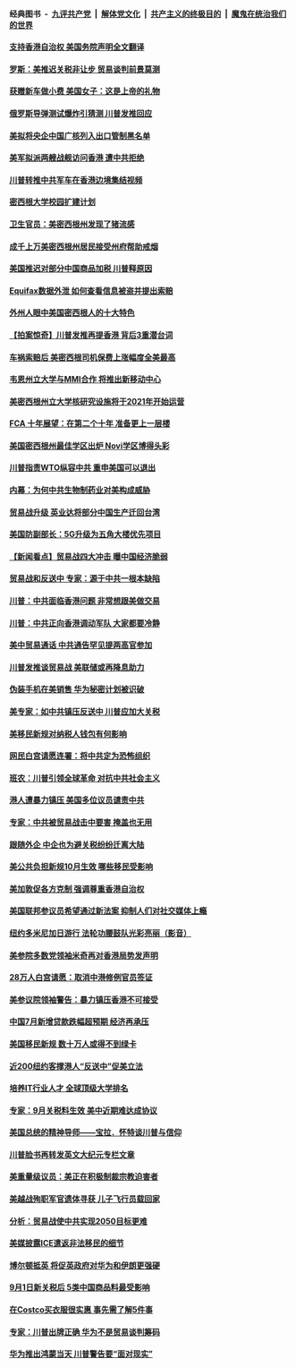 ####  经典图书 &nbsp;-&nbsp; [九评共产党](../../../../9ping.md?t=08141801/blob/master/README.md?t=08141801) &nbsp;|&nbsp; [解体党文化](../../../../jtdwh.md?t=08141801/blob/master/README.md?t=08141801)  &nbsp;|&nbsp; [共产主义的终极目的](../../../../gczydzjmd.md?t=08141801/blob/master/README.md?t=08141801) &nbsp;|&nbsp; [魔鬼在统治我们的世界](../../../../mgztzwmdsj.md?t=08141801/blob/master/README.md?t=08141801) 

#### [支持香港自治权 美国务院声明全文翻译](../pages/nsc412/n11453230.md?t=08141801) 

#### [罗斯：美推迟关税非让步 贸易谈判前景莫测](../pages/nsc412/n11453090.md?t=08141801) 

#### [获赠新车做小费 美国女子：这是上帝的礼物](../pages/nsc412/n11453040.md?t=08141801) 

#### [俄罗斯导弹测试爆炸引猜测 川普发推回应](../pages/nsc412/n11452595.md?t=08141801) 

#### [美拟将央企中国广核列入出口管制黑名单](../pages/nsc412/n11452900.md?t=08141801) 

#### [美军拟派两艘战舰访问香港 遭中共拒绝](../pages/nsc412/n11452443.md?t=08141801) 

#### [川普转推中共军车在香港边境集结视频](../pages/nsc412/n11452054.md?t=08141801) 

#### [密西根大学校园扩建计划](../pages/nsc412/n11451937.md?t=08141801) 

#### [卫生官员：美密西根州发现了猪流感](../pages/nsc412/n11451935.md?t=08141801) 

#### [成千上万美密西根州居民接受州府帮助戒烟](../pages/nsc412/n11451930.md?t=08141801) 

#### [美国推迟对部分中国商品加税 川普释原因](../pages/nsc412/n11450922.md?t=08141801) 

#### [Equifax数据外泄 如何查看信息被盗并提出索赔](../pages/nsc412/n11451926.md?t=08141801) 

#### [外州人眼中美国密西根人的十大特色](../pages/nsc412/n11451795.md?t=08141801) 

#### [【拍案惊奇】川普发推再提香港 背后3重潜台词](../pages/nsc412/n11451665.md?t=08141801) 

#### [车祸索赔后 美密西根司机保费上涨幅度全美最高](../pages/nsc412/n11451785.md?t=08141801) 

#### [韦恩州立大学与MMI合作 将推出新移动中心](../pages/nsc412/n11451775.md?t=08141801) 

#### [美密西根州立大学核研究设施将于2021年开始运营](../pages/nsc412/n11451749.md?t=08141801) 

#### [FCA 十年展望：在第二个十年 准备更上一层楼](../pages/nsc412/n11451725.md?t=08141801) 

#### [美国密西根州最佳学区出炉 Novi学区博得头彩](../pages/nsc412/n11451701.md?t=08141801) 

#### [川普指责WTO纵容中共 重申美国可以退出](../pages/nsc412/n11451564.md?t=08141801) 

#### [内幕：为何中共生物制药业对美构成威胁](../pages/nsc412/n11450331.md?t=08141801) 

#### [贸易战升级 英业达将部分中国生产迁回台湾](../pages/nsc412/n11451439.md?t=08141801) 

#### [美国防副部长：5G升级为五角大楼优先项目](../pages/nsc412/n11451375.md?t=08141801) 

#### [【新闻看点】贸易战四大冲击 曝中国经济脆弱](../pages/nsc412/n11451051.md?t=08141801) 

#### [贸易战和反送中 专家：源于中共一根本缺陷](../pages/nsc412/n11451292.md?t=08141801) 

#### [川普：中共面临香港问题 非常想跟美做交易](../pages/nsc412/n11451080.md?t=08141801) 

#### [川普：中共正向香港调动军队 大家都要冷静](../pages/nsc412/n11451171.md?t=08141801) 

#### [美中贸易通话 中共通告罕见提两高官参加](../pages/nsc412/n11450923.md?t=08141801) 

#### [川普发推谈贸易战 美联储或再降息助力](../pages/nsc412/n11450755.md?t=08141801) 

#### [伪装手机在美销售 华为秘密计划被识破](../pages/nsc412/n11450823.md?t=08141801) 

#### [美专家：如中共镇压反送中 川普应加大关税](../pages/nsc412/n11450400.md?t=08141801) 

#### [美移民新规对纳税人钱包有何影响](../pages/nsc412/n11450135.md?t=08141801) 

#### [网民白宫请愿连署：将中共定为恐怖组织](../pages/nsc412/n11449390.md?t=08141801) 

#### [班农：川普引领全球革命 对抗中共社会主义](../pages/nsc412/n11450168.md?t=08141801) 

#### [港人遭暴力镇压 美国多位议员谴责中共](../pages/nsc412/n11449257.md?t=08141801) 

#### [专家：中共被贸易战击中要害 掩盖也无用](../pages/nsc412/n11448916.md?t=08141801) 

#### [跟随外企 中企也为避关税纷纷迁离大陆](../pages/nsc412/n11448032.md?t=08141801) 

#### [美公共负担新规10月生效 哪些移民受影响](../pages/nsc412/n11448795.md?t=08141801) 

#### [美加敦促各方克制 强调尊重香港自治权](../pages/nsc412/n11448891.md?t=08141801) 

#### [美国联邦参议员希望通过新法案 抑制人们对社交媒体上瘾](../pages/nsc412/n11448948.md?t=08141801) 

#### [纽约多米尼加日游行 法轮功腰鼓队光彩亮丽（影音）](../pages/nsc412/n11446997.md?t=08141801) 

#### [美参院多数党领袖米奇再对香港局势发声明](../pages/nsc412/n11448675.md?t=08141801) 

#### [28万人白宫请愿：取消中港修例官员签证](../pages/nsc412/n11448574.md?t=08141801) 

#### [美参议院领袖警告：暴力镇压香港不可接受](../pages/nsc412/n11448526.md?t=08141801) 

#### [中国7月新增贷款跌幅超预期 经济再承压](../pages/nsc412/n11448418.md?t=08141801) 

#### [美国移民新规 数十万人或得不到绿卡](../pages/nsc412/n11448500.md?t=08141801) 

#### [近200纽约客撑港人“反送中”促美立法](../pages/nsc412/n11446974.md?t=08141801) 

#### [培养IT行业人才 全球顶级大学排名](../pages/nsc412/n11448139.md?t=08141801) 

#### [专家：9月关税料生效 美中近期难达成协议](../pages/nsc412/n11447887.md?t=08141801) 

#### [美国总统的精神导师——宝拉．怀特谈川普与信仰](../pages/nsc412/n11447709.md?t=08141801) 

#### [川普脸书再转发英文大纪元专栏文章](../pages/nsc412/n11446552.md?t=08141801) 

#### [美重量级议员：美正在积极制裁宗教迫害者](../pages/nsc412/n11446508.md?t=08141801) 

#### [美越战殉职军官遗体寻获 儿子飞行员载回家](../pages/nsc412/n11447217.md?t=08141801) 

#### [分析：贸易战使中共实现2050目标更难](../pages/nsc412/n11446224.md?t=08141801) 

#### [美媒披露ICE遣返非法移民的细节](../pages/nsc412/n11446391.md?t=08141801) 

#### [博尔顿抵英 将促英政府对华为和伊朗更强硬](../pages/nsc412/n11446418.md?t=08141801) 

#### [9月1日新关税后 5类中国商品料最受影响](../pages/nsc412/n11444865.md?t=08141801) 

#### [在Costco买衣服很实惠 事先需了解5件事](../pages/nsc412/n11433693.md?t=08141801) 

#### [专家：川普出牌正确 华为不是贸易谈判筹码](../pages/nsc412/n11444967.md?t=08141801) 

#### [华为推出鸿蒙当天 川普警告要“面对现实”](../pages/nsc412/n11445995.md?t=08141801) 

